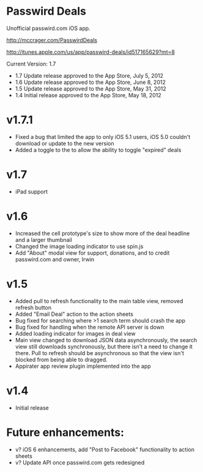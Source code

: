 Passwird Deals
======================

Unofficial passwird.com iOS app.

http://mccrager.com/PasswirdDeals

http://itunes.apple.com/us/app/passwird-deals/id517165629?mt=8

Current Version: 1.7

- 1.7  Update release approved to the App Store, July 5, 2012
- 1.6  Update release approved to the App Store, June 8, 2012
- 1.5  Update release approved to the App Store, May 31, 2012
- 1.4  Initial release approved to the App Store, May 18, 2012

v1.7.1
======
- Fixed a bug that limited the app to only iOS 5.1 users, iOS 5.0 couldn't download or update to the new version
- Added a toggle to the  to allow the ability to toggle "expired" deals

v1.7
====
- iPad support

v1.6
====
- Increased the cell prototype's size to show more of the deal headline and a larger thumbnail
- Changed the image loading indicator to use spin.js
- Add "About" modal view for support, donations, and to credit passwird.com and owner, Irwin

v1.5
====
- Added pull to refresh functionality to the main table view, removed refresh button
- Added "Email Deal" action to the action sheets
- Bug fixed for searching where >1 search term should crash the app
- Bug fixed for handling when the remote API server is down
- Added loading indicator for images in deal view
- Main view changed to download JSON data asynchronously, the search view still downloads synchronously, but there isn't a need to change it there. Pull to refresh should be asynchronous so that the view isn't blocked from being able to dragged.
- Appirater app review plugin implemented into the app

v1.4
====
- Initial release


Future enhancements:
====================
- v? iOS 6 enhancements, add "Post to Facebook" functionality to action sheets
- v? Update API once passwird.com gets redesigned
